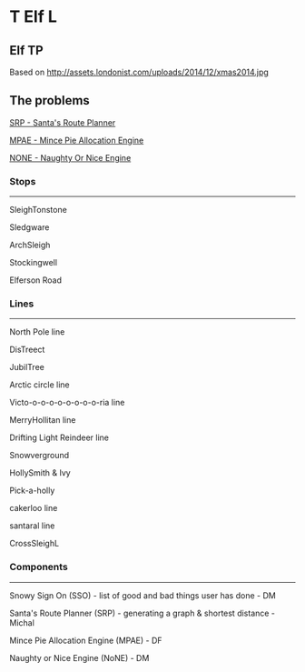 # T Elf L

## Elf TP


Based on http://assets.londonist.com/uploads/2014/12/xmas2014.jpg

## The problems 

[SRP - Santa's Route Planner](SRP.md)

[MPAE - Mince Pie Allocation Engine](MPAE.md)

[NONE - Naughty Or Nice Engine](naughtyOrNiceEngine.md)


### Stops
---
SleighTonstone

Sledgware

ArchSleigh

Stockingwell

Elferson Road

### Lines
---
North Pole line

DisTreect

JubilTree

Arctic circle line

Victo-o-o-o-o-o-o-o-o-ria line

MerryHollitan line

Drifting Light Reindeer line

Snowverground

HollySmith & Ivy

Pick-a-holly 

cakerloo line

santaral line

CrossSleighL

### Components
---
Snowy Sign On (SSO) - list of good and bad things user has done - DM

Santa's Route Planner (SRP) - generating a graph & shortest distance - Michal

Mince Pie Allocation Engine (MPAE) - DF

Naughty or Nice Engine (NoNE) - DM
